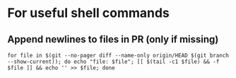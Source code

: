 # For useful shell commands

## Append newlines to files in PR (only if missing)
```
for file in $(git --no-pager diff --name-only origin/HEAD $(git branch --show-current)); do echo "file: $file"; [[ $(tail -c1 $file) && -f $file ]] && echo '' >> $file; done
```
